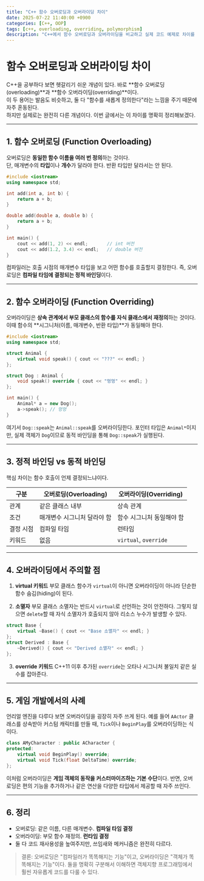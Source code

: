 ```yaml
---
title: "C++ 함수 오버로딩과 오버라이딩 차이"
date: 2025-07-22 11:40:00 +0900
categories: [C++, OOP]
tags: [c++, overloading, overriding, polymorphism]
description: "C++에서 함수 오버로딩과 오버라이딩을 비교하고 실제 코드 예제로 차이를 설명한다"
---
```


# 함수 오버로딩과 오버라이딩 차이

C++을 공부하다 보면 헷갈리기 쉬운 개념이 있다. 바로 **함수 오버로딩(overloading)**과 **함수 오버라이딩(overriding)**이다.  
이 두 용어는 발음도 비슷하고, 둘 다 "함수를 새롭게 정의한다"라는 느낌을 주기 때문에 자주 혼동된다.  
하지만 실제로는 완전히 다른 개념이다. 이번 글에서는 이 차이를 명확히 정리해보겠다.

---

## 1. 함수 오버로딩 (Function Overloading)

오버로딩은 **동일한 함수 이름을 여러 번 정의**하는 것이다.  
단, 매개변수의 **타입**이나 **개수**가 달라야 한다. 반환 타입만 달라서는 안 된다.  

```cpp
#include <iostream>
using namespace std;

int add(int a, int b) {
    return a + b;
}

double add(double a, double b) {
    return a + b;
}

int main() {
    cout << add(1, 2) << endl;       // int 버전
    cout << add(1.2, 3.4) << endl;   // double 버전
}
````

컴파일러는 호출 시점의 매개변수 타입을 보고 어떤 함수를 호출할지 결정한다.
즉, 오버로딩은 **컴파일 타임에 결정되는 정적 바인딩**이다.

---

## 2. 함수 오버라이딩 (Function Overriding)

오버라이딩은 **상속 관계에서 부모 클래스의 함수를 자식 클래스에서 재정의**하는 것이다.
이때 함수의 \*\*시그니처(이름, 매개변수, 반환 타입)\*\*가 동일해야 한다.

```cpp
#include <iostream>
using namespace std;

struct Animal {
    virtual void speak() { cout << "???" << endl; }
};

struct Dog : Animal {
    void speak() override { cout << "멍멍" << endl; }
};

int main() {
    Animal* a = new Dog();
    a->speak(); // 멍멍
}
```

여기서 `Dog::speak`는 `Animal::speak`를 오버라이딩한다.
포인터 타입은 `Animal*`이지만, 실제 객체가 `Dog`이므로 동적 바인딩을 통해 `Dog::speak`가 실행된다.

---

## 3. 정적 바인딩 vs 동적 바인딩

핵심 차이는 함수 호출이 언제 결정되느냐이다.

| 구분    | 오버로딩(Overloading) | 오버라이딩(Overriding)     |
| ----- | ----------------- | --------------------- |
| 관계    | 같은 클래스 내부         | 상속 관계                 |
| 조건    | 매개변수 시그니처 달라야 함   | 함수 시그니처 동일해야 함        |
| 결정 시점 | 컴파일 타임            | 런타임                   |
| 키워드   | 없음                | `virtual`, `override` |

---

## 4. 오버라이딩에서 주의할 점

1. **virtual 키워드**
   부모 클래스 함수가 `virtual`이 아니면 오버라이딩이 아니라 단순한 함수 숨김(hiding)이 된다.

2. **소멸자**
   부모 클래스 소멸자는 반드시 `virtual`로 선언하는 것이 안전하다.
   그렇지 않으면 `delete`할 때 자식 소멸자가 호출되지 않아 리소스 누수가 발생할 수 있다.

```cpp
struct Base {
    virtual ~Base() { cout << "Base 소멸자" << endl; }
};
struct Derived : Base {
    ~Derived() { cout << "Derived 소멸자" << endl; }
};
```

3. **override 키워드**
   C++11 이후 추가된 `override`는 오타나 시그니처 불일치 같은 실수를 잡아준다.

---

## 5. 게임 개발에서의 사례

언리얼 엔진을 다루다 보면 오버라이딩을 굉장히 자주 쓰게 된다.
예를 들어 `AActor` 클래스를 상속받아 커스텀 캐릭터를 만들 때, `Tick`이나 `BeginPlay`를 오버라이딩하는 식이다.

```cpp
class AMyCharacter : public ACharacter {
protected:
    virtual void BeginPlay() override;
    virtual void Tick(float DeltaTime) override;
};
```

이처럼 오버라이딩은 **게임 객체의 동작을 커스터마이즈하는 기본 수단**이다.
반면, 오버로딩은 편의 기능을 추가하거나 같은 연산을 다양한 타입에서 제공할 때 자주 쓰인다.

---

## 6. 정리

* 오버로딩: 같은 이름, 다른 매개변수. **컴파일 타임 결정**
* 오버라이딩: 부모 함수 재정의. **런타임 결정**
* 둘 다 코드 재사용성을 높여주지만, 쓰임새와 메커니즘은 완전히 다르다.

> 결론: 오버로딩은 "컴파일러가 똑똑해지는 기능"이고, 오버라이딩은 "객체가 똑똑해지는 기능"이다.
> 둘을 명확히 구분해서 이해하면 객체지향 프로그래밍에서 훨씬 자유롭게 코드를 다룰 수 있다.

